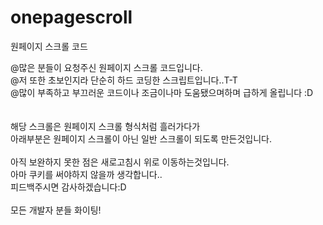# onepagescroll
원페이지 스크롤 코드


@많은 분들이 요청주신 원페이지 스크롤 코드입니다.<br>
@저 또한 초보인지라 단순히 하드 코딩한 스크립트입니다..T-T<br>
@많이 부족하고 부끄러운 코드이나 조금이나마 도움됐으며하며 급하게 올립니다 :D<br>
<br>
<br>
해당 스크롤은 원페이지 스크롤 형식처럼 흘러가다가<br>
아래부분은 원페이지 스크롤이 아닌 일반 스크롤이 되도록 만든것입니다.<br>
<br>
아직 보완하지 못한 점은 새로고침시 위로 이동하는것입니다.<br>
아마 쿠키를 써야하지 않을까 생각합니다..<br>
피드백주시면 감사하겠습니다:D<br>
<br>
모든 개발자 분들 화이팅!
